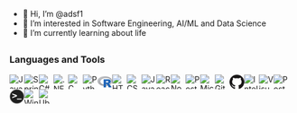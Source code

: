 - 👋 Hi, I’m @adsf1
- 👀 I’m interested in Software Engineering, AI/ML and Data Science
- 🌱 I’m currently learning about life

##

### Languages and Tools

<img align="left" alt="Java" width="26px" height="26px" src="https://user-images.githubusercontent.com/25181517/117201156-9a724800-adec-11eb-9a9d-3cd0f67da4bc.png" />
<img align="left" alt="Spring" width="26px" height="26px" src="https://user-images.githubusercontent.com/25181517/117201470-f6d56780-adec-11eb-8f7c-e70e376cfd07.png" />
<!-- <img align="left" alt="Maven" width="26px" height="26px" src="https://user-images.githubusercontent.com/25181517/117207242-07d5a700-adf4-11eb-975e-be04e62b984b.png" /> -->
<!-- <img align="left" alt="JUnit" width="26px" height="26px" src="https://user-images.githubusercontent.com/25181517/117533873-484d4480-afef-11eb-9fad-67c8605e3592.png" /> -->
<!-- <img align="left" alt="Mockito" width="26px" height="26px" src="https://user-images.githubusercontent.com/25181517/183892181-ad32b69e-3603-418c-b8e7-99e976c2a784.png" /> -->

<img align="left" alt="C#" width="26px" height="26px" src="https://user-images.githubusercontent.com/25181517/121405384-444d7300-c95d-11eb-959f-913020d3bf90.png" />
<img align="left" alt=".NET Core" width="26px" height="26px" src="https://user-images.githubusercontent.com/25181517/121405754-b4f48f80-c95d-11eb-8893-fc325bde617f.png" />

<img align="left" alt="C" width="26px" height="26px" src="https://user-images.githubusercontent.com/25181517/192106070-46255bcf-65e6-4c6b-a296-bf8d0d8fb2a7.png" />
<img align="left" alt="Python" width="26px" height="26px" src="https://user-images.githubusercontent.com/25181517/183423507-c056a6f9-1ba8-4312-a350-19bcbc5a8697.png" />
<img align="left" alt="R" width="26px" height="26px" src="https://raw.githubusercontent.com/github/explore/80688e429a7d4ef2fca1e82350fe8e3517d3494d/topics/r/r.png" />

<img align="left" alt="HTML" width="26px" height="26px" src="https://user-images.githubusercontent.com/25181517/192158954-f88b5814-d510-4564-b285-dff7d6400dad.png" />
<img align="left" alt="CSS" width="26px" height="26px" src="https://user-images.githubusercontent.com/25181517/183898674-75a4a1b1-f960-4ea9-abcb-637170a00a75.png" />

<img align="left" alt="Javascript" width="26px" height="26px" src="https://user-images.githubusercontent.com/25181517/117447155-6a868a00-af3d-11eb-9cfe-245df15c9f3f.png" />
<img align="left" alt="React.js" width="26px" height="26px" src="https://user-images.githubusercontent.com/25181517/183897015-94a058a6-b86e-4e42-a37f-bf92061753e5.png" />
<img align="left" alt="Node.js" width="26px" height="26px" src="https://user-images.githubusercontent.com/25181517/183568594-85e280a7-0d7e-4d1a-9028-c8c2209e073c.png" />
<!-- <img align="left" alt="Express.js" width="26px" height="26px" src="https://user-images.githubusercontent.com/25181517/183859966-a3462d8d-1bc7-4880-b353-e2cbed900ed6.png" /> -->
<!-- <img align="left" alt="npm" width="26px" height="26px" src="https://user-images.githubusercontent.com/25181517/121401671-49102800-c959-11eb-9f6f-74d49a5e1774.png" /> -->

<!-- <img align="left" alt="REST" width="26px" src="https://user-images.githubusercontent.com/25181517/192107858-fe19f043-c502-4009-8c47-476fc89718ad.png" /> -->

<img align="left" alt="PostgreSQL" width="26px" height="26px" src="https://user-images.githubusercontent.com/25181517/117208740-bfb78400-adf5-11eb-97bb-09072b6bedfc.png" />
<!-- <img align="left" alt="Oracle" width="26px" height="26px"src="https://user-images.githubusercontent.com/25181517/117208736-bdedc080-adf5-11eb-912f-61c7d43705f6.png" /> -->
<!-- <img align="left" alt="MongoDB" width="26px" height="26px" src="https://user-images.githubusercontent.com/25181517/182884177-d48a8579-2cd0-447a-b9a6-ffc7cb02560e.png" /> -->
<img align="left" alt="Microsoft SQL Server" height="26px" width="26px" src="https://github.com/marwin1991/profile-technology-icons/assets/19180175/3b371807-db7c-45b4-8720-c0cfc901680a" />

<img align="left" alt="Git" width="26px" height="26px" src="https://user-images.githubusercontent.com/25181517/192108372-f71d70ac-7ae6-4c0d-8395-51d8870c2ef0.png" />
<img align="left" alt="GitHub" width="26px" height="26px" src="https://raw.githubusercontent.com/github/explore/78df643247d429f6cc873026c0622819ad797942/topics/github/github.png" />
<!-- <img align="left" alt="Bitbucket" width="26px" height="26px" src="https://user-images.githubusercontent.com/25181517/192108375-268c35e6-ab26-44b2-88bf-e3121a4e5083.png" /> -->

<img align="left" alt="IntelliJ" width="26px" height="26px" src="https://user-images.githubusercontent.com/25181517/192108890-200809d1-439c-4e23-90d3-b090cf9a4eea.png" />
<img align="left" alt="Visual Studio Code" width="26px" height="26px" src="https://user-images.githubusercontent.com/25181517/192108891-d86b6220-e232-423a-bf5f-90903e6887c3.png" />
<img align="left" alt="Postman" width="26px" height="26px" src="https://user-images.githubusercontent.com/25181517/192109061-e138ca71-337c-4019-8d42-4792fdaa7128.png" />
<!-- <img align="left" alt="Jira" width="26px" height="26px" src="https://user-images.githubusercontent.com/25181517/183912952-83784e94-629d-4c34-a961-ae2ae795b662.png" /> -->
<!-- <img align="left" alt="SonarQube" width="26px" height="26px" src="https://user-images.githubusercontent.com/25181517/184146221-671413cb-b1ae-47db-a232-b37c99281516.png" /> -->

<img align="left" alt="Terminal" width="26px" height="26px" src="https://raw.githubusercontent.com/github/explore/80688e429a7d4ef2fca1e82350fe8e3517d3494d/topics/terminal/terminal.png" />
<!-- <img align="left" alt="bash" width="26px" height="26px" src="https://user-images.githubusercontent.com/25181517/192158606-7c2ef6bd-6e04-47cf-b5bc-da2797cb5bda.png" /> -->
<!-- <img align="left" alt="Docker" width="26px" height="26px" src="https://user-images.githubusercontent.com/25181517/117207330-263ba280-adf4-11eb-9b97-0ac5b40bc3be.png" /> -->
<!-- <img align="left" alt="Jenkins" width="26px" height="26px" src="https://user-images.githubusercontent.com/25181517/179090274-733373ef-3b59-4f28-9ecb-244bea700932.png" /> -->

<img align="left" alt="Windows" width="26px" height="26px" src="https://user-images.githubusercontent.com/25181517/186884150-05e9ff6d-340e-4802-9533-2c3f02363ee3.png" />
<img align="left" alt="Ubuntu" width="26px" height="26px" src="https://user-images.githubusercontent.com/25181517/186884153-99edc188-e4aa-4c84-91b0-e2df260ebc33.png" />

<!-- Icons source: https://github.com/marwin1991/profile-technology-icons -->
